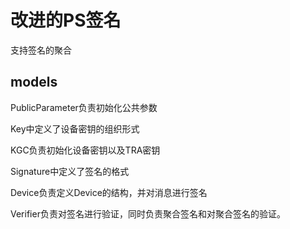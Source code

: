# 改进的PS签名
支持签名的聚合

## models
PublicParameter负责初始化公共参数

Key中定义了设备密钥的组织形式

KGC负责初始化设备密钥以及TRA密钥

Signature中定义了签名的格式

Device负责定义Device的结构，并对消息进行签名

Verifier负责对签名进行验证，同时负责聚合签名和对聚合签名的验证。

